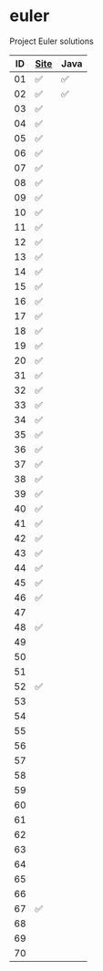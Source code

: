 # euler

Project Euler solutions




| ID | [Site](https://projecteuler.net "Problem has been completed on the Project Euler website") | Java |
|---|---|---|
| 01 | :white_check_mark: | :white_check_mark: |
| 02 | :white_check_mark: | :white_check_mark: |
| 03 | :white_check_mark: |  |
| 04 | :white_check_mark: |  |
| 05 | :white_check_mark: |  |
| 06 | :white_check_mark: |  |
| 07 | :white_check_mark: |  |
| 08 | :white_check_mark: |  |
| 09 | :white_check_mark: |  |
| 10 | :white_check_mark: |  |
| 11 | :white_check_mark: |  |
| 12 | :white_check_mark: |  |
| 13 | :white_check_mark: |  |
| 14 | :white_check_mark: |  |
| 15 | :white_check_mark: |  |
| 16 | :white_check_mark: |  |
| 17 | :white_check_mark: |  |
| 18 | :white_check_mark: |  |
| 19 | :white_check_mark: |  |
| 20 | :white_check_mark: |  |
| 31 | :white_check_mark: |  |
| 32 | :white_check_mark: |  |
| 33 | :white_check_mark: |  |
| 34 | :white_check_mark: |  |
| 35 | :white_check_mark: |  |
| 36 | :white_check_mark: |  |
| 37 | :white_check_mark: |  |
| 38 | :white_check_mark: |  |
| 39 | :white_check_mark: |  |
| 40 | :white_check_mark: |  |
| 41 | :white_check_mark: |  |
| 42 | :white_check_mark: |  |
| 43 | :white_check_mark: |  |
| 44 | :white_check_mark: |  |
| 45 | :white_check_mark: |  |
| 46 | :white_check_mark: |  |
| 47 |  |  |
| 48 | :white_check_mark: |  |
| 49 |  |  |
| 50 |  |  |
| 51 |  |  |
| 52 | :white_check_mark: |  |
| 53 |  |  |
| 54 |  |  |
| 55 |  |  |
| 56 |  |  |
| 57 |  |  |
| 58 |  |  |
| 59 |  |  |
| 60 |  |  |
| 61 |  |  |
| 62 |  |  |
| 63 |  |  |
| 64 |  |  |
| 65 |  |  |
| 66 |  |  |
| 67 | :white_check_mark: |  |
| 68 |  |  |
| 69 |  |  |
| 70 |  |  |
